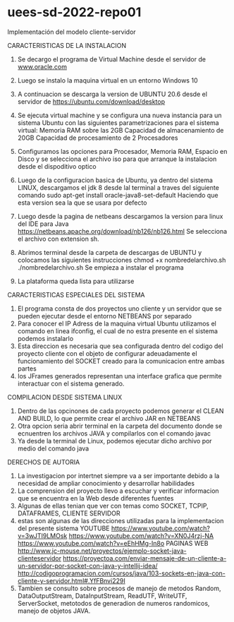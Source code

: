 # uees-sd-2022-repo01
Implementación del modelo cliente-servidor 

CARACTERISTICAS DE LA INSTALACION

1. Se decargo el programa de Virtual Machine desde el servidor de www.oracle.com
2. Luego se instalo la maquina virtual en un entorno Windows 10
3. A continuacion se descarga la version de UBUNTU 20.6 desde el servidor de https://ubuntu.com/download/desktop
4. Se ejecuta virtual machine y se configura una nueva instancia para un sistema Ubuntu con las siguientes parametrizaciones para el sistema virtual:
	Memoria RAM sobre las 2GB
	Capacidad de almacenamiento de 20GB
	Capacidad de procesamiento de 2 Procesadores

5. Configuramos las opciones para Procesador, Memoria RAM, Espacio en Disco y se selecciona el archivo iso para que arranque la instalacion desde el dispoditivo optico
6. Luego de la configuracion basica de Ubuntu, ya dentro del sistema LINUX, descargamos el jdk 8 desde lal terminal a traves del siguiente comando
	sudo apt-get install oracle-java8-set-default
   	Haciendo que esta version sea la que se usara por defecto

7. Luego desde la pagina de netbeans descargamos la version para linux del IDE para Java
	https://netbeans.apache.org/download/nb126/nb126.html
	Se selecciona el archivo con extension sh.

8. Abrimos terminal desde la carpeta de descargas de UBUNTU y colocamos las siguientes instrucciones
	chmod +x nombredelarchivo.sh
	./nombredelarchivo.sh
	Se empieza a instalar el programa

9. La plataforma queda lista para utilizarse


CARACTERISTICAS ESPECIALES DEL SISTEMA

1. El programa consta de dos proyectos uno cliente y un servidor que se pueden ejecutar desde el entorno NETBEANS por separado
2. Para conocer el IP Adress de la maquina virtual Ubuntu utilizamos el comando en linea ifconfig, el cual de no estra presente en el sistema podemos instalarlo
3. Esta direccion es necesaria que sea configurada dentro del codigo del proyecto cliente con el objeto de configurar adeuadamente el funcionamiento del SOCKET creado para la comunicacion entre ambas partes
4. los JFrames generados representan una interface grafica que permite interactuar con el sistema generado.


COMPILACION DESDE SISTEMA LINUX

1. Dentro de las opcinones de cada proyecto podemos generar el CLEAN AND BUILD, lo que permite crear el archivo JAR en NETBEANS
2. Otra opcion seria abrir terminal en la carpeta del documento donde se ecnuentren los archivos JAVA y compilarlos con el comando javac
3. Ya desde la terminal de Linux, podemos ejecutar dicho archivo por medio del comando java


DERECHOS DE AUTORIA

1. La investigacion por intertnet siempre va a ser importante debido a la necesidad de ampliar conocimiento y desarrollar habilidades
2. La comprension del proyecto llevo a escuchar y verificar informacion que se encuentra en la Web desde diferentes fuentes
3. Algunas de ellas tenian que ver con temas como SOCKET, TCPIP, DATAFRAMES, CLIENTE SERVIDOR
4. estas son algunas de las direcciones utilizadas para la implementacion del presente sistema
	YOUTUBE
		https://www.youtube.com/watch?v=3wJTI9LMOsk
		https://www.youtube.com/watch?v=XN0J4rzj-NA
		https://www.youtube.com/watch?v=eEhHMg-In8o
	PAGINAS WEB
		http://www.jc-mouse.net/proyectos/ejemplo-socket-java-clienteservidor
		https://proyectoa.com/enviar-mensaje-de-un-cliente-a-un-servidor-por-socket-con-java-y-intellij-idea/
		http://codigoprogramacion.com/cursos/java/103-sockets-en-java-con-cliente-y-servidor.html#.YfFBnvi229I
5. Tambien se consulto sobre procesos de manejo de metodos Random, DataOutputStream, DataInputStream, ReadUTF, WriteUTF, ServerSocket, metotodos de generadion de numeros randomicos, manejo de objetos JAVA.
